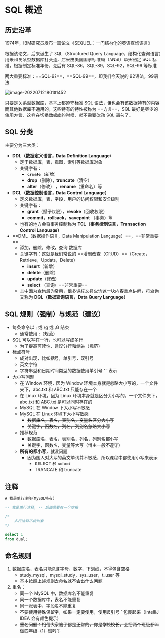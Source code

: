 # SQL 概述

## 历史沿革

1974年，IBM研究员发布一篇论文《SEQUEL：一门结构化的英语查询语言》

根据该论文，后来诞生了 SQL（Structured Query Language，结构化查询语言）用来和关系型数据库打交道，后来由美国国家标准局（ANSI）牵头制定 SQL 标准，根据制定标准年份，先后有 SQL-86，SQL-89，SQL-92，SQL-99 等标准

两大重要标准：==SQL-92==，==SQL-99==，即我们今天说的 92语法，99语法

![image-20220712180101452](https://attach.blog.wen7.online/20220712180107.png)

只要是关系型数据库，基本上都遵守标准 SQL 语法，但也会有该数据特有的内容而其他数据库不通用的，这些特有的特性被称为 ==方言==，SQL 最好是尽少的使用方言，这样在切换数据库的时候，就不需要改动 SQL 语句了。



## SQL 分类

主要分为三大类：

- **DDL（数据定义语言，Data Definition Language）**
	- 定于数据库，表，视图，索引等数据库对象
	- 关键字有：
		- **create**（新增）
		- **drop**（删除），**truncate**（清空）
		- **alter**（修改） ，**rename**（重命名）等
- **DCL（数据控制语言，Data Control Language）**
	- 定义数据库，表，字段，用户的访问权限和安全级别
	- 关键字有：
		- **grant**（赋予权限），**revoke**（回收权限）
		- **commit**，**rollback**，**savepoint** （事务）等
	- 也有的地方会将事务控制称为 **TCL（事务控制语言，Transaction Control Language）**
- ==DML（数据操作语言，Data Manipulation Language）==，==非常重要==
	- 添加，删除，修改，查询 数据库
	- 关键字有：这就是我们常说的 ==增删改查（CRUD）==（Create，Retrieve，Update，Delete）
		- **insert**（新增）
		- **delete**（删除）
		- **update**（修改）
		- **select** （查询）==非常重要==
	- 其中因为查询最为常用，很多课程又将查询这一块内容重点讲解，将查询又称为 **DQL（数据查询语言，Data Query Language）**



## SQL 规则（强制）与规范（建议）

- 每条命令以 ;  或 \g 或 \G 结束
	- 通常使用 ;（规范）
- SQL 可以写在一行，也可以写成多行
	- 为了提高可读性，建议分行和缩进（规范）
- 标点符号
	- 成对出现，比如括号，单引号，双引号
	- 英文字符
	- 字符串型和日期时间类型的数据使用单引号 ' ' 表示
- 大小写问题
	- 在 Window 环境，因为 Window 环境本身就是忽略大小写的，一个文件夹下，abc.txt 和 ABC.txt 只能存在一个
	- 在 Linux 环境，因为 Linux 环境本身就是区分大小写的，一个文件夹下，abc.txt 和 ABC.txt 是可以同时存在的
	- MySQL 在 Window 下大小写不敏感
	- MySQL 在 Linux 环境下大小写敏感
		- ~~数据库名，表名，表别名，变量名区分大小写~~
		- ~~关键字，函数名，列名，列别名忽略大小写~~
	- 推荐规范
		- 数据库名，表名，表别名，列名，列别名都小写
		- 关键字，函数名，变量等大写（博主一般不遵守）
	- **所有的都小写**，就没问题
		- 因为国人对大写的英文单词并不敏感，所以课程中都使用小写来表示
			- SELECT 和 select
			- TRANCATE 和 truncate



## 注释

```sql
# 我是单行注释(MySQL特有)

-- 我是单行注释, -- 后面需要有一个空格

/*
	多行注释不能嵌套
*/

select 1
from dual;
```



## 命名规则

1. 数据库名，表名只能包含字母，数字，下划线，不得包含空格
	- study_mysql，mysql_study，sys_user，t_user 等
	- 基本按照上述规则去命名就不会出什么问题
2. 重名：
	- 同一个 MySQL 中，数据库名不能重复
	- 同一个数据库中，表名不能重复
	- 同一张表中，字段名不能重复
	- 不要使用特殊保留字，如果一定要使用，使用反引号 ` 包裹起来（IntelliJ IDEA 会有颜色提示） 
	- ~~重名问题：相信大家脑子都是正常的，你是学校校长，会把两个班级都叫做四年级（1）班吗？~~





































































